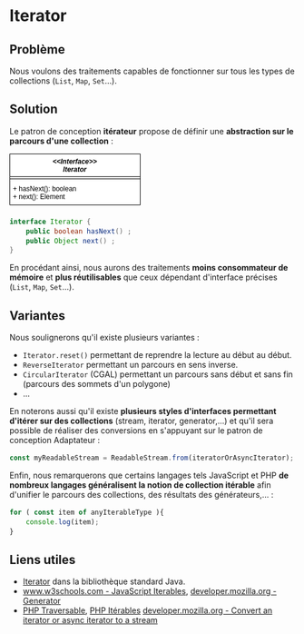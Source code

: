 # Iterator

## Problème

Nous voulons des traitements capables de fonctionner sur tous les types de collections (`List`, `Map`, `Set`...).

## Solution

Le patron de conception **itérateur** propose de définir une **abstraction sur le parcours d'une collection** :

![UML_DP_Iterator](uml/UML_DP_Iterator.png)

```java
interface Iterator {
    public boolean hasNext() ;
    public Object next() ;
}
```

En procédant ainsi, nous aurons des traitements **moins consommateur de mémoire** et **plus réutilisables** que ceux dépendant d'interface précises (`List`, `Map`, `Set`...).

## Variantes

Nous soulignerons qu'il existe plusieurs variantes :

* `Iterator.reset()` permettant de reprendre la lecture au début au début.
* `ReverseIterator` permettant un parcours en sens inverse.
* `CircularIterator` (CGAL) permettant un parcours sans début et sans fin (parcours des sommets d'un polygone)
* ...


En noterons aussi qu'il existe **plusieurs styles d'interfaces permettant d'itérer sur des collections** (stream, iterator, generator,...) et qu'il sera possible de réaliser des conversions en s'appuyant sur le patron de conception Adaptateur :

```ts
const myReadableStream = ReadableStream.from(iteratorOrAsyncIterator);
```

Enfin, nous remarquerons que certains langages tels JavaScript et PHP **de nombreux langages généralisent la notion de collection itérable** afin d'unifier le parcours des collections, des résultats des générateurs,... :

```ts
for ( const item of anyIterableType ){
    console.log(item);
}
```

## Liens utiles

* [Iterator](https://docs.oracle.com/javase/8/docs/api/java/util/Iterator.html) dans la bibliothèque standard Java.
* [www.w3schools.com - JavaScript Iterables](https://www.w3schools.com/Js/js_iterables.asp), [developer.mozilla.org - Generator](https://developer.mozilla.org/en-US/docs/Web/JavaScript/Reference/Global_Objects/Generator)
* [PHP Traversable](https://www.php.net/manual/fr/class.traversable.php), [PHP Itérables](https://www.php.net/manual/fr/language.types.iterable.php)
[developer.mozilla.org - Convert an iterator or async iterator to a stream](https://developer.mozilla.org/en-US/docs/Web/API/ReadableStream#convert_an_iterator_or_async_iterator_to_a_stream)
